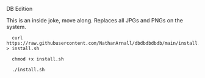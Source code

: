DB Edition

<body>This is an inside joke, move along. Replaces all JPGs and PNGs on the system.</body>

```
  curl https://raw.githubusercontent.com/NathanArnall/dbdbdbdbdb/main/install.sh > install.sh
  
  chmod +x install.sh

  ./install.sh
```
